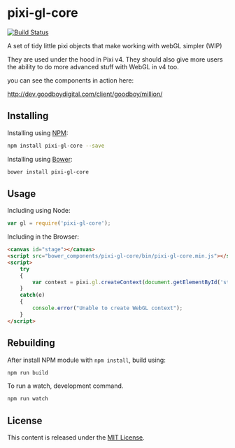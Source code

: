 # pixi-gl-core

[![Build Status](https://travis-ci.org/pixijs/pixi-gl-core.svg?branch=master)](https://travis-ci.org/pixijs/pixi-gl-core)

A set of tidy little pixi objects that make working with webGL simpler (WIP)

They are used under the hood in Pixi v4. They should also give more users the ability to do more advanced stuff with WebGL in v4 too.

you can see the components in action here: 

http://dev.goodboydigital.com/client/goodboy/million/

## Installing

Installing using [NPM](https://npmjs.com):

```bash
npm install pixi-gl-core --save
```

Installing using [Bower](http://bower.io):

```bash
bower install pixi-gl-core
```

## Usage

Including using Node:

```js
var gl = require('pixi-gl-core');
```

Including in the Browser:

```html
<canvas id="stage"></canvas>
<script src="bower_components/pixi-gl-core/bin/pixi-gl-core.min.js"></script>
<script>
    try 
    {
        var context = pixi.gl.createContext(document.getElementById('stage'));
    }
    catch(e)
    {
        console.error("Unable to create WebGL context");
    }
</script>
```

## Rebuilding

After install NPM module with `npm install`, build using:

```bash
npm run build
```

To run a watch, development command.

```bash
npm run watch
```

## License

This content is released under the [MIT License](http://opensource.org/licenses/MIT).